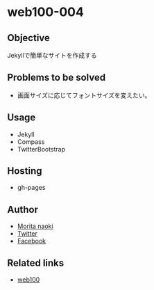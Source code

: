 web100-004
==========

Objective
----------

Jekyllで簡単なサイトを作成する

Problems to be solved
---------------------

- 画面サイズに応じてフォントサイズを変えたい。

Usage
------

- Jekyll
- Compass
- TwitterBootstrap

Hosting
-----------

- gh-pages

Author
-------

- [Morita naoki](http://moritanaoki.org)
- [Twitter](http://twitter.com/morizotter)
- [Facebook](http://facebook.com/morizotter)

Related links
--------------

- [web100](https://github.com/morizotter/web100)